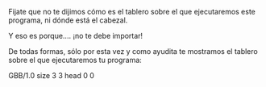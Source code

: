 Fijate que no te dijimos cómo es el tablero sobre el que ejecutaremos este programa, ni dónde está el cabezal.

Y eso es porque.... ¡no te debe importar!

De todas formas, sólo por esta vez y como ayudita te mostramos el tablero sobre el que ejecutaremos tu programa:

<gs-board>
  GBB/1.0
    size 3 3
    head 0 0
</gs-board>